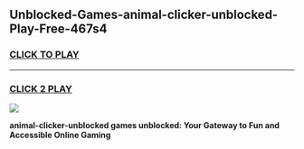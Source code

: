 
## Unblocked-Games-animal-clicker-unblocked-Play-Free-467s4
<h3>
<a href="https://premium76.site?title=animal-clicker-unblocked&ref=19M">CLICK TO PLAY</a></h3>
<hr>

<h3>
<a href="https://premium76.site?title=animal-clicker-unblocked&ref=19M">CLICK 2 PLAY</a>
  
</h3>

<a href="https://premium76.site?title=animal-clicker-unblocked&ref=19M"><img src="https://clearcache.store/games.png"></a>


**animal-clicker-unblocked games unblocked: Your Gateway to Fun and Accessible Online Gaming**
